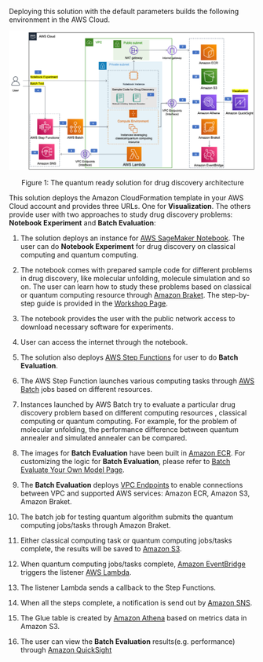 Deploying this solution with the default parameters builds the following environment in the AWS Cloud.

<center>

![architecture](./images/architecture.png)

 Figure 1: The quantum ready solution for drug discovery architecture

</center>

This solution deploys the Amazon CloudFormation template in your 
AWS Cloud account and provides three URLs. One for **Visualization**.
The others provide user with two approaches to study drug discovery 
problems: **Notebook Experiment** and **Batch Evaluation**:

01. The solution deploys an instance for 
[AWS SageMaker Notebook](https://docs.aws.amazon.com/sagemaker/latest/dg/nbi.html). 
The user can do **Notebook Experiment** for drug discovery on classical computing and 
quantum computing.

02. The notebook comes with prepared sample code for different problems 
in drug discovery, like molecular unfolding, molecule simulation and so on. 
The user can learn how to study these problems based on classical 
or quantum computing resource through 
[Amazon Braket](https://aws.amazon.com/braket/). The step-by-step guide is 
provided in the [Workshop Page](workshop/background.md).

03. The notebook provides the user with the public network access to download 
necessary software for experiments.

03. User can access the internet through the notebook.

04. The solution also deploys 
[AWS Step Functions](https://aws.amazon.com/step-functions/) for user to do 
**Batch Evaluation**. 

05. The AWS Step Function launches various computing tasks through 
    [AWS Batch](https://aws.amazon.com/batch/) jobs based on different resources.

06. Instances launched by AWS Batch try to evaluate a particular 
drug discovery problem based 
on different computing resources , classical computing or quantum computing. 
For example, for the problem of molecular unfolding, the performance difference 
between quantum annealer and simulated annealer can be compared. 

07. The images for **Batch Evaluation** have been built in 
[Amazon ECR](https://aws.amazon.com/ecr/). For customizing
the logic for **Batch Evaluation**, please refer to 
[Batch Evaluate Your Own Model Page](workshop/a-molecular-unfolding/evaluate-your-own-model.md).

08. The **Batch Evaluation** deploys [VPC Endpoints](https://docs.aws.amazon.com/vpc/latest/privatelink/vpc-endpoints.html) to enable connections between VPC and
 supported AWS services:
Amazon ECR, Amazon S3, Amazon Braket.

09. The batch job for testing quantum algorithm submits the quantum computing 
jobs/tasks through Amazon Braket.

10. Either classical computing task or quantum computing jobs/tasks complete, 
the results will be saved to 
[Amazon S3](https://aws.amazon.com/s3/).

11. When quantum computing jobs/tasks complete, 
[Amazon EventBridge](https://aws.amazon.com/eventbridge/) triggers
the listener [AWS Lambda](https://aws.amazon.com/lambda/).

12. The listener Lambda sends a callback to the Step Functions.

13. When all the steps complete, a notification is send out by 
[Amazon SNS](https://aws.amazon.com/sns/).

14. The Glue table is created by [Amazon Athena](https://aws.amazon.com/athena) 
based on metrics data in 
Amazon S3.

15. The user can view the **Batch Evaluation** results(e.g. performance) 
through [Amazon QuickSight](https://aws.amazon.com/quicksight/)
